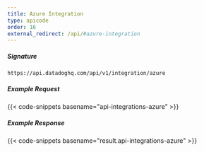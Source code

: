 ```yaml
---
title: Azure Integration
type: apicode
order: 16
external_redirect: /api/#azure-integration
---
```


##### Signature
`https://api.datadoghq.com/api/v1/integration/azure`

##### Example Request
{{< code-snippets basename="api-integrations-azure" >}}

##### Example Response
{{< code-snippets basename="result.api-integrations-azure" >}}
